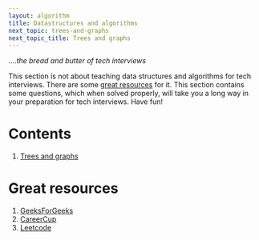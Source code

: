 ```yaml
---
layout: algorithm
title: Datastructures and algorithms
next_topic: trees-and-graphs
next_topic_title: Trees and graphs
---
```

....*the bread and butter of tech interviews*

This section is not about teaching data structures and algorithms for tech interviews. There are some [great resources](#resources) for it. This section contains some questions, which when solved properly, will take you a long way in your preparation for tech interviews. Have fun!

# Contents
1. [Trees and graphs](trees-and-graphs.html)

# <a name="resources" />Great resources
1. [GeeksForGeeks](https://www.geeksforgeeks.org/)
2. [CareerCup](https://www.careercup.com/)
3. [Leetcode](https://leetcode.com/)